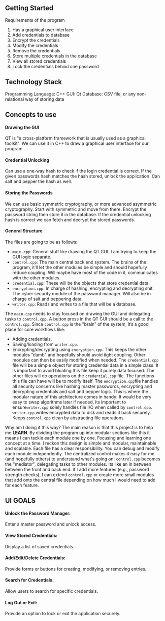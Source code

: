 ## Getting Started

Requirements of the program
1. Has a graphical user interface
3. Add credentials  to database
4. Encrypt the credentials 
5. Modify the credentials
6. Remove the credentials
7. Store multiple credentials in the database
8. View all stored credentials
9. Lock the credentials behind one password

## Technology Stack
Programming Language: C++
GUI: Qt
Database: CSV file, or any non-relational way of storing data

## Concepts to use
#### Drawing the GUI
QT is "a cross-platform framework that is usually used as a graphical toolkit". We can use it in C++ to draw a graphical user interface for our program. 

#### Credential Unlocking
Can use a one-way hash to check if the login credential is correct. If the given passwords hash matches the hash stored, unlock the application. Can salt and pepper the hash as well.

#### Storing the Passwords
We can use basic symmetric cryptography, or more advanced asymmetric cryptography. Start with symmetric and move from there. Encrypt the password string then store it in the database. If the credential unlocking hash is correct we can fetch and decrypt the stored passwords.

#### General Structure
The files are going to be as follows:
- `main.cpp`: General stuff like drawing the QT GUI. I am trying to keep the GUI logic separate.
- `control.cpp`: The main central back end system.  The brains of the program, it'll let the other modules be simple and should hopefully reduce coupling. Will maybe have most of the code in it, communicates with the other modules.
- `credential.cpp`: These will be the objects that store credential data.
- `encryption.cpp`: In charge of hashing, encrypting and decrypting shit. The cyber security module of the password manager. Will also be in charge of salt and peppering data.
- `writer.cpp`: Reads and writes to a file that will be a database.


The `main.cpp` needs to stay focused on drawing the GUI and delegating tasks to `control.cpp`. A button press in the QT GUI should be a call to the `control.cpp`.
Since `control.cpp` is the "brain" of the system, it’s a good place for core workflows like:
- Adding credentials.
- Saving/loading from `writer.cpp`.
- Encrypting/decrypting using `encryption.cpp`.
This keeps the other modules "dumb" and hopefully should avoid tight coupling. Other modules can then be easily modified when needed. The `credential.cpp` file will be a simple object for storing credential data in a simple class. It is important to avoid bloating this file keep it purely data focused. The other files will do operations on the `credential.cpp` file. The functions this file can have will be to modify itself. The `encryption.cpp`file handles all security concerns like hashing master passwords, encrypting and decrypting credentials and salt and pepper logic. This is where the modular nature of this architecture comes in handy: It would be very easy to swap algorithms later if needed.  Its important to ensure`writer.cpp` solely handles file I/O when called by `control.cpp`. `writer.cpp` writes encrypted data to disk and reads it back securely. Keeps `control.cpp` clean by abstracting file operations.

Why am I doing it this way? The main reason is that this project  is to help me **LEARN**. By dividing the program up into modular sections like this it means I can tackle each module one by one.  Focusing and learning one concept at a time. I reckon this design is simple and modular, maintainable and scalable. Each file has a clear responsibility. You can debug and modify each module independently. The centralized control makes it easy for me (and hopefully others) to understand what's going on: `control.cpp` becomes the "mediator", delegating tasks to other modules. Its like an in between between the front and back end. If I add more features (e.g., password strength checks), I can extend `control.cpp` or create more small modules that add onto the central file depending on how much I would need to add for each feature. 



## UI GOALS

#### Unlock the Password Manager:
Enter a master password and unlock access.

#### View Stored Credentials:
Display a list of saved credentials.

#### Add/Edit/Delete Credentials:
Provide forms or buttons for creating, modifying, or removing entries.

#### Search for Credentials:
Allow users to search for specific credentials.

#### Log Out or Exit:
Provide an option to lock or exit the application securely.
